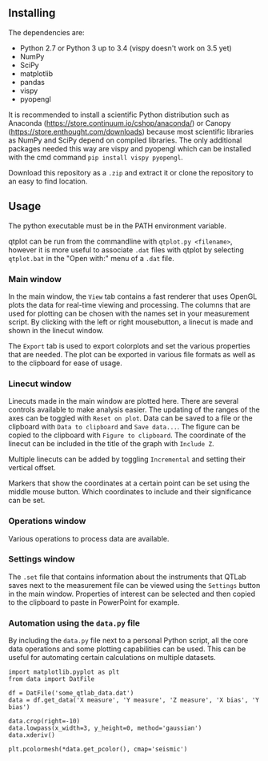 ## Installing

The dependencies are:
- Python 2.7 or Python 3 up to 3.4 (vispy doesn't work on 3.5 yet)
- NumPy
- SciPy
- matplotlib
- pandas
- vispy
- pyopengl

It is recommended to install a scientific Python distribution such as Anaconda (https://store.continuum.io/cshop/anaconda/) or Canopy (https://store.enthought.com/downloads) because most scientific libraries as NumPy and SciPy depend on compiled libraries. The only additional packages needed this way are vispy and pyopengl which can be installed with the cmd command `pip install vispy pyopengl`.

Download this repository as a `.zip` and extract it or clone the repository to an easy to find location. 

## Usage
The python executable must be in the PATH environment variable.

qtplot can be run from the commandline with `qtplot.py <filename>`, however it is more useful to associate `.dat` files with qtplot by selecting `qtplot.bat` in the "Open with:" menu of a `.dat` file.

### Main window
In the main window, the `View` tab contains a fast renderer that uses OpenGL plots the data for real-time viewing and processing. The columns that are used for plotting can be chosen with the names set in your measurement script. By clicking with the left or right mousebutton, a linecut is made and shown in the linecut window.

The `Export` tab is used to export colorplots and set the various properties that are needed. The plot can be exported in various file formats as well as to the clipboard for ease of usage.

### Linecut window
Linecuts made in the main window are plotted here. There are several controls available to make analysis easier. The updating of the ranges of the axes can be toggled with `Reset on plot`. Data can be saved to a file or the clipboard with `Data to clipboard` and `Save data...`. The figure can be copied to the clipboard with `Figure to clipboard`. The coordinate of the linecut can be included in the title of the graph with `Include Z`. 

Multiple linecuts can be added by toggling `Incremental` and setting their vertical offset. 

Markers that show the coordinates at a certain point can be set using the middle mouse button. Which coordinates to include and their significance can be set.

### Operations window
Various operations to process data are available.

### Settings window
The `.set` file that contains information about the instruments that QTLab saves next to the measurement file can be viewed using the `Settings` button in the main window. Properties of interest can be selected and then copied to the clipboard to paste in PowerPoint for example.

### Automation using the `data.py` file

By including the `data.py` file next to a personal Python script, all the core data operations and some plotting capabilities can be used. This can be useful for automating certain calculations on multiple datasets.

```
import matplotlib.pyplot as plt
from data import DatFile

df = DatFile('some_qtlab_data.dat')
data = df.get_data('X measure', 'Y measure', 'Z measure', 'X bias', 'Y bias')

data.crop(right=-10)
data.lowpass(x_width=3, y_height=0, method='gaussian')
data.xderiv()

plt.pcolormesh(*data.get_pcolor(), cmap='seismic')
```
